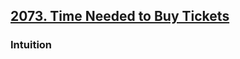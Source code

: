 ## [2073. Time Needed to Buy Tickets](https://leetcode.com/problems/time-needed-to-buy-tickets/?envType=daily-question&envId=2024-04-09)

### Intuition 